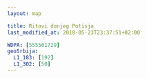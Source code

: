 ```yaml
---
layout: map

title: Ritovi donjeg Potisja
last_modified_at: 2018-05-23T23:37:51+02:00

WDPA: [555561729]
geoSrbija:
  L1_183: [192]
  L1_302: [50]
---
```

